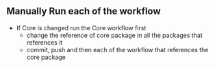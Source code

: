 ## Manually Run each of the workflow

- If Core is changed run the Core workflow first 
    - change the reference of core package in all the packages that references it
    - commit, push and then each of the workflow that references the core package
